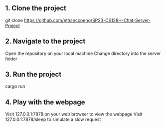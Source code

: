 ## 1. Clone the project
git clone https://github.com/ethanccpeng/SP23-CS128H-Chat-Server-Project

## 2. Navigate to the project
Open the repository on your local machine
Change directory into the server folder

## 3. Run the project
cargo run

## 4. Play with the webpage
Visit 127.0.0.1:7878 on your web browser to view the webpage
Visit 127.0.0.1:7878/sleep to simulate a slow request